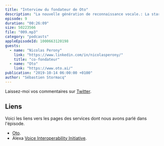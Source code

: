 ```yaml
---
title: "Interview du fondateur de Oto"
description: "La nouvelle génération de reconnaissance vocale.: La startup suisse Oto analyse en temps réel des conversations et en déduit les sentiments dominants de la conversation.  Impatience, satisfaction, colère, lassitude.  Ces données permettent d'améliorer les performances des call centers ou des plates-formes de télémarekting.  Dans cette épisode, nous parlons d'apprentissage machine et de l'infrastrcture cloud qui permet de mettre au point une nouvelle génération d'outils qui analysent la manière dont nous communiquons."
episode: 9
duration: "00:26:09"
size: 50223566
file: "009.mp3"
category: "podcasts"
appleEpisodeId: 1000663120198
guests:
  - name: "Nicolas Perony"
    link: "https://www.linkedin.com/in/nicolasperony/"
    title: "co-fondateur"
  - name: "Oto"
    link: "https://www.oto.ai/"
publication: "2019-10-14 06:00:00 +0100"
author: "Sébastien Stormacq"
---
```


Laissez-moi vos commentaires sur [Twitter](https://twitter.com/sebsto).

## Liens

Voici les liens vers les pages des services dont nous avons parlé dans l'épisode.

- [Oto](https://www.oto.ai/).
- Alexa [Voice Interoperability Initiative](https://press.aboutamazon.com/news-releases/news-release-details/amazon-and-leading-technology-companies-announce-voice?tag=theverge02-20).
